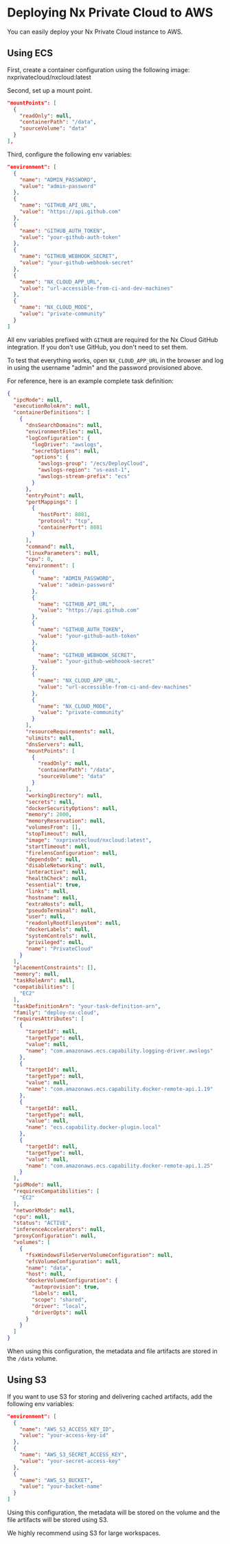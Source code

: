 # Deploying Nx Private Cloud to AWS
You can easily deploy your Nx Private Cloud instance to AWS.

## Using ECS 
First, create a container configuration using the following image: nxprivatecloud/nxcloud:latest

Second, set up a mount point.

```json
"mountPoints": [
  {
    "readOnly": null,
    "containerPath": "/data",
    "sourceVolume": "data"
  }
],
```

Third, configure the following env variables:

```json
"environment": [
  {
    "name": "ADMIN_PASSWORD",
    "value": "admin-password"
  },
  {
    "name": "GITHUB_API_URL",
    "value": "https://api.github.com"
  },
  {
    "name": "GITHUB_AUTH_TOKEN",
    "value": "your-github-auth-token"
  },
  {
    "name": "GITHUB_WEBHOOK_SECRET",
    "value": "your-github-webhook-secret"
  },
  {
    "name": "NX_CLOUD_APP_URL",
    "value": "url-accessible-from-ci-and-dev-machines"
  },
  {
    "name": "NX_CLOUD_MODE",
    "value": "private-community"
  }
]
```

All env variables prefixed with `GITHUB` are required for the Nx Cloud GitHub integration. If you don't use GitHub, you don't need to set them.

To test that everything works, open `NX_CLOUD_APP_URL` in the browser and log in using the username "admin" and the password provisioned above.

For reference, here is an example complete task definition:

```json
{
  "ipcMode": null,
  "executionRoleArn": null,
  "containerDefinitions": [
    {
      "dnsSearchDomains": null,
      "environmentFiles": null,
      "logConfiguration": {
        "logDriver": "awslogs",
        "secretOptions": null,
        "options": {
          "awslogs-group": "/ecs/DeployCloud",
          "awslogs-region": "us-east-1",
          "awslogs-stream-prefix": "ecs"
        }
      },
      "entryPoint": null,
      "portMappings": [
        {
          "hostPort": 8081,
          "protocol": "tcp",
          "containerPort": 8081
        }
      ],
      "command": null,
      "linuxParameters": null,
      "cpu": 0,
      "environment": [
        {
          "name": "ADMIN_PASSWORD",
          "value": "admin-password"
        },
        {
          "name": "GITHUB_API_URL",
          "value": "https://api.github.com"
        },
        {
          "name": "GITHUB_AUTH_TOKEN",
          "value": "your-github-auth-token"
        },
        {
          "name": "GITHUB_WEBHOOK_SECRET",
          "value": "your-github-webhoook-secret"
        },
        {
          "name": "NX_CLOUD_APP_URL",
          "value": "url-accessible-from-ci-and-dev-machines"
        },
        {
          "name": "NX_CLOUD_MODE",
          "value": "private-community"
        }
      ],
      "resourceRequirements": null,
      "ulimits": null,
      "dnsServers": null,
      "mountPoints": [
        {
          "readOnly": null,
          "containerPath": "/data",
          "sourceVolume": "data"
        }
      ],
      "workingDirectory": null,
      "secrets": null,
      "dockerSecurityOptions": null,
      "memory": 2000,
      "memoryReservation": null,
      "volumesFrom": [],
      "stopTimeout": null,
      "image": "nxprivatecloud/nxcloud:latest",
      "startTimeout": null,
      "firelensConfiguration": null,
      "dependsOn": null,
      "disableNetworking": null,
      "interactive": null,
      "healthCheck": null,
      "essential": true,
      "links": null,
      "hostname": null,
      "extraHosts": null,
      "pseudoTerminal": null,
      "user": null,
      "readonlyRootFilesystem": null,
      "dockerLabels": null,
      "systemControls": null,
      "privileged": null,
      "name": "PrivateCloud"
    }
  ],
  "placementConstraints": [],
  "memory": null,
  "taskRoleArn": null,
  "compatibilities": [
    "EC2"
  ],
  "taskDefinitionArn": "your-task-definition-arn",
  "family": "deploy-nx-cloud",
  "requiresAttributes": [
    {
      "targetId": null,
      "targetType": null,
      "value": null,
      "name": "com.amazonaws.ecs.capability.logging-driver.awslogs"
    },
    {
      "targetId": null,
      "targetType": null,
      "value": null,
      "name": "com.amazonaws.ecs.capability.docker-remote-api.1.19"
    },
    {
      "targetId": null,
      "targetType": null,
      "value": null,
      "name": "ecs.capability.docker-plugin.local"
    },
    {
      "targetId": null,
      "targetType": null,
      "value": null,
      "name": "com.amazonaws.ecs.capability.docker-remote-api.1.25"
    }
  ],
  "pidMode": null,
  "requiresCompatibilities": [
    "EC2"
  ],
  "networkMode": null,
  "cpu": null,
  "status": "ACTIVE",
  "inferenceAccelerators": null,
  "proxyConfiguration": null,
  "volumes": [
    {
      "fsxWindowsFileServerVolumeConfiguration": null,
      "efsVolumeConfiguration": null,
      "name": "data",
      "host": null,
      "dockerVolumeConfiguration": {
        "autoprovision": true,
        "labels": null,
        "scope": "shared",
        "driver": "local",
        "driverOpts": null
      }
    }
  ]
}
```

When using this configuration, the metadata and file artifacts are stored in the `/data` volume.

## Using S3 
If you want to use S3 for storing and delivering cached artifacts, add the following env variables:

```json
"environment": [
  {
    "name": "AWS_S3_ACCESS_KEY_ID",
    "value": "your-access-key-id"
  },
  {
    "name": "AWS_S3_SECRET_ACCESS_KEY",
    "value": "your-secret-access-key"
  },
  {
    "name": "AWS_S3_BUCKET",
    "value": "your-backet-name"
  }
]
```

Using this configuration, the metadata will be stored on the volume and the file artifacts will be stored using S3.

We highly recommend using S3 for large workspaces.
